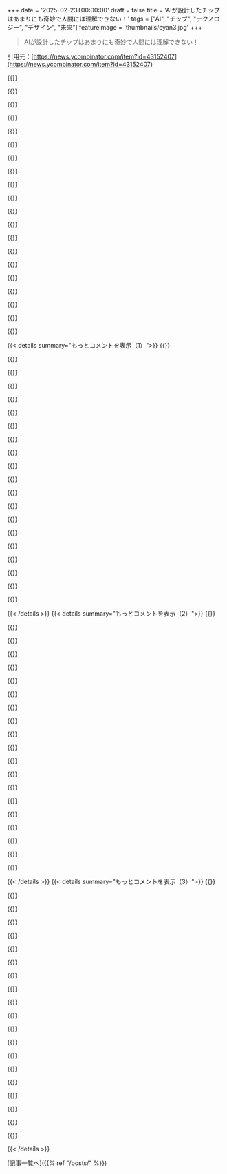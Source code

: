 +++
date = '2025-02-23T00:00:00'
draft = false
title = 'AIが設計したチップはあまりにも奇妙で人間には理解できない！'
tags = ["AI", "チップ", "テクノロジー", "デザイン", "未来"]
featureimage = 'thumbnails/cyan3.jpg'
+++

> AIが設計したチップはあまりにも奇妙で人間には理解できない！

引用元：[https://news.ycombinator.com/item?id=43152407](https://news.ycombinator.com/item?id=43152407)

{{<matomeQuote body="90年代にAdrian ThompsonがFPGAハードウェアに進化的アルゴリズムを使って、1kHzと10kHzのトーンを見分ける回路を進化させたのは面白いね。最終世代は人間の設計以上にコンパクトで、37個の論理ゲートで実現したそうだ。記事と論文はここね。<br>Article: https://www.damninteresting.com/on-the-origin-of-circuits/<br>Paper: https://www.researchgate.net/publication/2737441_An_Evolved_..." userName="rkagerer" createdAt="2025-02-23T20:24:43" color="#45d325">}}

{{<matomeQuote body="関連している他の記事もある？「On the Origin of Circuits」の2007年版が面白かったよ。たくさんのコメントが集まってるのもあったし。私たちの間で再度この話題を掘り下げるべきかもね。" userName="dang" createdAt="2025-02-23T22:33:39" color="">}}

{{<matomeQuote body="この論文、本当に興味深いね。トランジスタを線形領域の外で動かすのは、大規模にはまだ解決されていない問題で、特にアナログ神経モルフィックコンピューティングの進化に期待してる。" userName="quanto" createdAt="2025-02-23T20:41:00" color="#ff33a1">}}

{{<matomeQuote body="機械学習モデルは人間の知らないことを発見したわけじゃないよ。ただ特定のチップに特有な機能を使っただけで、他のチップや同じチップの他の設定では再現できないんだ。" userName="Aurornis" createdAt="2025-02-24T15:02:14" color="#ff5733">}}

{{<matomeQuote body="CMOSの構造を見れば、トランジスタを「オン」か「オフ」以外で動かすのが効率的でない理由がわかるよ。トランジスタはオン・オフの状態以外でエネルギーを消費しちゃうしね。" userName="Thorondor" createdAt="2025-02-24T15:23:15" color="">}}

{{<matomeQuote body="この過剰適合の問題、もっと多くのチップで試験すれば簡単に解決できたんじゃない？" userName="ajmurmann" createdAt="2025-02-24T16:12:04" color="">}}

{{<matomeQuote body="それは無理だよ。特定のアーキテクチャやCPUに依存した未定義の動作に頼るプログラムを書くのと同じで、ポータブルではないんだ。チップの製造コストの影響も大きいしね。" userName="Aurornis" createdAt="2025-02-24T16:16:53" color="">}}

{{<matomeQuote body="その通りだね。個別の動作に頼るのが過剰適合と言えるし、トレーニングの時に複数のチップでやると、その利点が減るんだ。" userName="Lerc" createdAt="2025-02-24T18:43:54" color="">}}

{{<matomeQuote body="同じウェハーから買った複数のチップでトレーニングしても過剰適合しちゃうかも。新しいハードウェアリビジョンでも動く保証はないし、全体の製品スペックを考慮することが必要だよ。" userName="theamk" createdAt="2025-02-25T17:07:41" color="#ff5c5c">}}

{{<matomeQuote body="神経モルフィックスパイキングハードウェアが、真の革命的な進化をもたらすと思ってる。" userName="ImHereToVote" createdAt="2025-02-23T21:16:06" color="">}}

{{<matomeQuote body="これジョークなのかどうかわかんないなぁ" userName="trainsarebetter" createdAt="2025-02-23T23:07:00" color="">}}

{{<matomeQuote body="neuromorphic hardwareのことは知ってるけど、やっぱり疑問が残る" userName="burnished" createdAt="2025-02-24T00:42:49" color="">}}

{{<matomeQuote body="多分ジョークだと思うけど、anthropodって言葉が正確かどうか疑問だな" userName="fouc" createdAt="2025-02-24T02:58:41" color="">}}

{{<matomeQuote body="*arthropod、”関節の足”の意味だよ。GPがタイプミスした感じ。'Anthropod'は'人間の足'って意味になっちゃうよ。" userName="Sharlin" createdAt="2025-02-24T14:58:06" color="">}}

{{<matomeQuote body="前に見たことがあるサイトのリンクを探してて、機械学習が動画ゲームをプレイする時に人間がやらないような変な戦略を学んでたやつについてまとめてたんだけど、まだこのQ*bertの例も変だよね。" userName="viccis" createdAt="2025-02-23T22:00:48" color="#785bff">}}

{{<matomeQuote body="好きな例は、pongのゲームでできるだけ生き残ることが目標だったんだけど、あるMLアルゴリズムはゲームを一時停止しっぱなしにしたこと。" userName="y33t" createdAt="2025-02-23T23:34:15" color="">}}

{{<matomeQuote body="フライトシミュレーターで最小限の衝撃で着陸する方法をMLが学習したのが好きで、高衝撃の状態でその値をラップすることで、最適な着陸を模索するんじゃなくて、むしろ最高の衝撃を生むパスを見出したこと。" userName="chefandy" createdAt="2025-02-24T15:20:14" color="#ff5733">}}

{{<matomeQuote body="このコメントはもっと上にあがってもいいくらい。AIが制御することで生じる危険性についての完璧な要約だ。バグを修正できても他のバグは常にあるから、AIが持つバグの上限を設定する方法を考えなきゃ。" userName="hammock" createdAt="2025-02-24T15:47:57" color="#38d3d3">}}

{{<matomeQuote body="AIについての伝説的な話があって、ある大企業が開発したAIが防空システムに接続されてて、友軍の攻撃を無くすシステムをテストしてたんだけど、友軍機と敵機のデータに偏りがあった結果、昼間は友軍、夜間は敵と学習して大混乱。" userName="themaninthedark" createdAt="2025-02-24T17:50:02" color="#38d3d3">}}

{{<matomeQuote body="似たようなシステムのために合成データを使った話だけど、ある種の失敗ケースの画像が足りなくて、Photoshopで加工した画像を使ったら、わからないピクセルのせいでMLがそれを誤認識して運用がうまくいかなかった話。" userName="red-iron-pine" createdAt="2025-02-24T21:17:44" color="">}}

{{< details summary="もっとコメントを表示（1）">}}
{{<matomeQuote body="これは都市伝説かもね。詳しくは”https://gwern.net/tank”を見てね。" userName="Someone" createdAt="2025-02-24T21:39:03" color="">}}

{{<matomeQuote body="AIの危険さは、実は問題を単純化できない人間の方にあるんじゃない？AIが本当の目的を理解してくれれば、簡単な目標設定をしなくても済むかもね。" userName="aurbano" createdAt="2025-02-24T16:02:28" color="#785bff">}}

{{<matomeQuote body="単純化が問題だと思う。たとえば、自転車の車輪の目標があっても、現実の扱い方が想定されてない。シミュレーションにランダムな揺れを加えて、リアルの問題を反映させるべきだと思う。" userName="TeMPOraL" createdAt="2025-02-24T16:35:49" color="#785bff">}}

{{<matomeQuote body="もっとAIを使ってどうするの？”この目標で、このパラメータだと、別のAIが最終的に核戦争に持って行かないか確認しろ”みたいな感じ？" userName="tbrake" createdAt="2025-02-24T16:36:50" color="">}}

{{<matomeQuote body="プログラミングが不可能みたいな話だね。最初の報酬関数がハッキングされるのは当然だから、望んでない解決策を排除するように報酬関数を厳密にしないと。" userName="tlb" createdAt="2025-02-24T15:54:08" color="">}}

{{<matomeQuote body="あれはLearnfun/Playfunのこと？Tetrisで負ける直前に一時停止して、他の入力をすると負ける仕様だったんだよね。" userName="voidUpdate" createdAt="2025-02-24T14:35:25" color="">}}

{{<matomeQuote body="ほとんどの人はゲーム内のバグを利用しようとするけど、機械はタイミングのバグをもっと上手く利用できるから面白いよね。" userName="robertjpayne" createdAt="2025-02-23T22:19:04" color="">}}

{{<matomeQuote body="フレーム完璧な入力を半定期的にできる人もいるみたいだけど、どうやるのか分からない。自分は100msのウィンドウをヒットするのが精一杯だよ。" userName="Muromec" createdAt="2025-02-24T15:15:38" color="">}}

{{<matomeQuote body="多分、より良い機器を使ってるんじゃないかな？普通のPCや電話じゃ、コントローラーとゲームのフィードバックの間に遅延が入るから、それが問題かもね。" userName="TeMPOraL" createdAt="2025-02-24T16:44:26" color="">}}

{{<matomeQuote body="最近RLを使ってTrackmaniaを解決した例がいくつかあって、すごい変な抜け道を防ぐための制約やペナルティを追加してたよ。" userName="szvsw" createdAt="2025-02-24T14:50:02" color="#ff5733">}}

{{<matomeQuote body="真っ先に思いついたのはこのリンクだよね： https://docs.google.com/spreadsheets/d/e/2PACX-1vRPiprOaC3Hs..." userName="GranPC" createdAt="2025-02-24T12:53:59" color="">}}

{{<matomeQuote body="あはは、実はそれ、俺がコメントに投稿したやつと同じやん。それはもう10年前に前の職場の同僚にHipchatで送られた古いサイトだよ。5年より前の情報をオンラインで探すのはほぼ不可能だ。" userName="viccis" createdAt="2025-02-24T19:08:02" color="">}}

{{<matomeQuote body="この論文、'Science of Discworld'って小説でも話題になってたのを覚えてる。フィクションの作家と現実の科学者のコラボで、フィクションのキャラが我々の宇宙やそのルールを発見する話。論文には宇宙についての深い洞察があると思ってた。でも、実はそれはエンジニアリングや人間の理解の限界を示してるのかも。結局、人間のエンジニアリングは線形近似に頼ってて、そのモデルを超えたものは理解が難しい。やっぱりそれは予想通りだけど、この結果は超人的なエンジニアリングが見つけるかもしれない解決策について考えさせられるんだよね。" userName="breatheoften" createdAt="2025-02-23T21:40:21" color="#45d325">}}

{{<matomeQuote body="Xeはこのシリーズをめっちゃおすすめする！寝る前のオーディオブックとして何度も聴いてる。章ごとに事実とフィクションが交互に出てきて、その興味深いナarrativeと少し硬いけど魅力的な学術的な話が、Xeの忙しい頭を休めるのに役立つ。先週はこのシリーズのソフトカバーを二冊買ったばかりだよ。科学はもう最先端ではないけど、基本的な原理は今でも通用するし、Discworldは私たちのRoundworldを映す良い素材になっている。実際、このシリーズは宇宙自体についてより、人間としての私たちと宇宙との関係について多くを語っていると思う。" userName="thirdtruck" createdAt="2025-02-24T15:56:17" color="#785bff">}}

{{<matomeQuote body="一つのバッチですらないよ。進化したその正確な一つのチップにしか特化していなかった。同じモデルの別のチップに移動すると信頼できない結果が出るんだ。シリコンチップ一つ一つにかなりのばらつきがあって、隣同士のチップでもちょっと性能が違う。全てのものがデータシートの仕様を満たしているけど、データシートには常に範囲が指定されているから。" userName="phire" createdAt="2025-02-24T01:17:12" color="">}}

{{<matomeQuote body="元の記事を思い出すと、進化した環境で運用してても、周辺のランプが関係する電源を抜くとチップが機能しなくなってしまうってのは本当に面白い発展だった。最初に一つの環境で必要な機能を持つチップを進化させてから、徐々にパラメータを変化させていくことで、より堅牢に進化させるのは簡単にできると思う。逆に、最初から異なる5つのチップでのパフォーマンスを平均したフィットネス関数を使って進化を始めて、堅牢性を組み込むこともできる。" userName="BoiledCabbage" createdAt="2025-02-24T06:40:52" color="#ff33a1">}}

{{<matomeQuote body="＞ゆっくりパラメータを変えながら進化させて堅牢にするってことは、ノイズを注入したり、デバイスの異なる部分に回路を配置する制約を掛けるのも有効だと思う。大部分は抽象モデルに対して進化させられるシミュレーターで動かす方が良いと思う。それなら特定のデバイスや環境に過剰適合することがないからね。ただし、システムの最高のシミュレーターがそのシステム自体だったら、この方法は使えない。" userName="sitkack" createdAt="2025-02-24T16:27:16" color="">}}

{{<matomeQuote body="昔、ロシアの'Radio'ジャーナルで誰かが書いてた気がするんだけど、特定の工場や日付から出たトランジスタを使って、変な接続をすることでフルFMラジオみたいな複雑なものができるっていう話。どうやってそれに気づいたのかは分からないけど。もし工場から出たチップが学習して自分たちにより良く機能するように調整できるなら、すごいことになるだろうな。" userName="svilen_dobrev" createdAt="2025-02-23T22:38:16" color="">}}

{{<matomeQuote body="数年前に友達のエンジニア仲間、Connorと話したことがあるんだけど、このチップの設計は生物的なアプローチとして電気工学にかかってる気がする。人間が好きな層をきちんと整理している概念が全て覆されてしまう。" userName="hiAndrewQuinn" createdAt="2025-02-23T20:34:27" color="">}}

{{<matomeQuote body="AIって言うとき実際にはoptimizerのことを指してるのが嫌だな。optimizerの成果物を“AI”って呼ぶのはありだけど、チップ自体がAIってのはどうなの？それとも報酬を定義してトレースを繰り返す200行のコードのこと？" userName="valine" createdAt="2025-02-23T20:18:13" color="#45d325">}}


{{< /details >}}
{{< details summary="もっとコメントを表示（2）">}}
{{<matomeQuote body="昨日、コンパイルしたプログラムから死んだコードパスを削除するために“llvm”っていう新しいAI技術を使ったよ。" userName="catlifeonmars" createdAt="2025-02-23T20:36:24" color="">}}

{{<matomeQuote body="＞「llvm」で死んだコードパスを削除した<br>Large Language Vulture Modelってこと？" userName="selcuka" createdAt="2025-02-23T23:50:08" color="">}}

{{<matomeQuote body="明らかにサタireに反応するのは危険だけど…<br>https://en.wikipedia.org/wiki/LLVM<br>ASGSI（Artificial Super General Super Intelligence）よりも約20年前にリリースされたよ。" userName="FergusArgyll" createdAt="2025-02-24T15:14:51" color="">}}

{{<matomeQuote body="最適化は俺の心に近いけど（ユーザー名見てね）、クラシックな意味では最適化プロセスをAIと呼ぶのは全然問題ないと思うよ。" userName="LPisGood" createdAt="2025-02-23T21:42:01" color="">}}

{{<matomeQuote body="コンピュータが何かをできるようになったら、それはAIとは呼ばれずただのアルゴリズムになるんだ。少なくとも、それが当たり前だったのは今のAIのブームが来る前の話。" userName="ragebol" createdAt="2025-02-24T15:52:00" color="">}}

{{<matomeQuote body="環境にエージェントがいるなら、その選択を制御するプログラムは単純な設計でもAIと呼ばれることが多い。でも、ほとんどのoptimizerをAIと呼ぶことには懐疑的。" userName="Dylan16807" createdAt="2025-02-24T18:51:15" color="">}}

{{<matomeQuote body="A*が発明された頃、確かにそれはAIって呼ばれてたと思うよ。今ではただのアルゴリズムだ。昔と比べて基準は大きく変わってる。いつか自分たちの脳がどうやって動いてるのか理解できる日が来るかも。" userName="ragebol" createdAt="2025-02-25T07:11:31" color="#45d325">}}

{{<matomeQuote body="＞[...] クラシックな意味で。<br>どの意味？ファジィ論理、ANN、シンボル処理、エキスパートシステム、…？ハイプサイクルを見るのはいつも面白い。今回のサイクルが社会にポジティブな影響を与えてくれるといいけど。" userName="rollcat" createdAt="2025-02-24T18:16:58" color="">}}

{{<matomeQuote body="AIって言葉は定義が曖昧すぎて、絶対に何がAIじゃないと言えるのは難しい。クラシックAIの父、Marvin Minskyも知性は「スーツケースワード」だって指摘してるよ。" userName="ssivark" createdAt="2025-02-24T15:51:04" color="">}}

{{<matomeQuote body="AIって今は結果がわかりにくいときに使われる言葉だと思う。コンピュータが知能っぽいことをした時だけAIって言う感じ。説明できるようになると、急にAIじゃないってなるんだよね。要は、分からないことをAIって呼んでるだけだな。" userName="zelphirkalt" createdAt="2025-02-24T16:17:44" color="">}}

{{<matomeQuote body="AIって言うけど、実際は最適化を指してることが多いのが嫌だな。単純なアルゴリズムを使ってるのにAI扱いされるのは違和感がある。でも、機械学習としては分かる。AIはMLの新しい言葉なんだと思う。" userName="selcuka" createdAt="2025-02-23T23:53:31" color="">}}

{{<matomeQuote body="助成金やVCからお金をもらいたいなら、何でも”AI”って名前をつけるってことだよ。" userName="trollbridge" createdAt="2025-02-23T20:25:14" color="">}}

{{<matomeQuote body="そのチップはAIチップじゃなくてAI設計のチップだってタイトルに書いてあるよ。" userName="scotty79" createdAt="2025-02-23T20:27:55" color="">}}

{{<matomeQuote body="どちらもAIって呼ぶのはおかしいと思う。もしこのチップがAIじゃなければ、AIは最適化してるもので、つまりAdamWの方がChatGPTよりもAIってことになる。" userName="valine" createdAt="2025-02-23T20:33:58" color="">}}

{{<matomeQuote body="よく分からないな。AIの授業で最適化や遺伝的アルゴリズムを学んだんだけど、AIっていろんなものを指すから難しい。古典的なAIから最近の深層学習や生成AIまで、すごく広い分野なんだよ。" userName="ulonglongman" createdAt="2025-02-23T22:27:22" color="#ff5733">}}

{{<matomeQuote body="最適化はAIを作る道具の一つにはなる。でも、自分の最適化がAIだって言う人を批判したい。すべての技術を人間化する必要はないと思うよ。そうすると、AIって言葉がますますオーバーロードしちゃう。" userName="valine" createdAt="2025-02-23T22:39:13" color="">}}

{{<matomeQuote body="AIは人工知能のことで、機械が人間のように何かをすることを研究する分野だよ。簡単なif文の集まりでもAI（エキスパートシステム）だし、AIは映画のロボットだけじゃない。" userName="kadoban" createdAt="2025-02-23T22:52:45" color="">}}

{{<matomeQuote body="ゲーム開発では、80年代からweighted If文をAIとして扱ってきたよ。時にはweightedじゃないこともあるけど。" userName="Nition" createdAt="2025-02-24T00:12:05" color="">}}

{{<matomeQuote body="人工知能は、広い分野や技術のセットを指すために使われているよ。ただ、この製品が”人工知能”じゃないから反論するのは、学生に代数を使ってないとするのと同じようにバカげてる。" userName="saltcured" createdAt="2025-02-24T00:01:02" color="">}}

{{<matomeQuote body="AIをトレーニングするのに最適化を使ってるけど、AIはデータにフィットするように最適化されたパラメータ化された関数だって言うのが一般的だから、最適化自体がAIとは言えないと思う。これってシミュレーションとともに使ってる“ただの”最適化器で、長い間やってきたことだし、すごいけどAIではないよ。" userName="coderenegade" createdAt="2025-02-24T00:56:16" color="">}}


{{< /details >}}
{{< details summary="もっとコメントを表示（3）">}}
{{<matomeQuote body="人間を育てるのに教師を使うけど、教師も人間であることを否定するわけじゃないよね。" userName="jjk166" createdAt="2025-02-24T20:41:22" color="">}}

{{<matomeQuote body="これは全く関係ない。最適化は数学の一分野で、最適解を見つける技術に関するものだし、最適化器は関数の最適値を探すアルゴリズムだ。数十年の数学文献をAIの気分で書き直させることはできないよ。最適化器はAIじゃなくて、AIとは人が触れるものだって。" userName="coderenegade" createdAt="2025-02-24T20:58:48" color="#45d325">}}

{{<matomeQuote body="ここにいるのはAIに関する数十年のコンピュータサイエンス文献に触れている人の方が多いと思う。CSの文献では、ほとんどどんな高度な探索アルゴリズムもAIと呼ばれていたし、AI技術は広く検索と最適化技術のカテゴリーだった。" userName="saltcured" createdAt="2025-02-24T21:18:01" color="">}}

{{<matomeQuote body="私が年を取って文句を言ってるのかも。MLやオペレーションリサーチのような分野には重なりがあったけど、最適化がAIだと主張する人は最近まで見たことがないな。Ian Goodfellowの本もあって、MLの全てをカバーしているのに、最適化はAIだとは言いがたいよ。" userName="coderenegade" createdAt="2025-02-24T22:24:31" color="">}}

{{<matomeQuote body="＞数十年の数学文献をAIの気分で書き直させることはできないよ。AIというのは正にこれを説明するために生まれた言葉だ。それを含まない使い方は誤解だ。最適化とは異なるタスクで、AIはタスクへのアプローチだよ。" userName="jjk166" createdAt="2025-02-24T23:03:42" color="#38d3d3">}}

{{<matomeQuote body="あなたの不満が理解できない。どちらもAIだと思う。単純な決定木ですらAIだよ。" userName="rowanG077" createdAt="2025-02-23T22:36:21" color="">}}

{{<matomeQuote body="この場には決定木やパラメータ化されたモデルに相当する関数がないし、最適化器と損失関数、シミュレーターしかない。これは一般的に理解されるAIではなく、入力を受け取って学習した出力を生成する関数が必要だよ。" userName="coderenegade" createdAt="2025-02-24T00:58:52" color="">}}

{{<matomeQuote body="このものの全体の目的は入力を受けて出力を生成することなんだ。出力は設計されたチップだよ。" userName="kadoban" createdAt="2025-02-24T02:02:26" color="">}}

{{<matomeQuote body="まあ、また別の日に自分のブックマークしたWikipediaのAIエフェクトのページをコピペする日だ。“AIエフェクト”とは、AIがマスターした能力を除外するためにAIや知性の定義が調整される現象を指すよ。" userName="satvikpendem" createdAt="2025-02-23T22:30:23" color="#ff5c5c">}}

{{<matomeQuote body="2021年以前はみんなこの分野を機械学習と呼んでたんだよね。最近はLLMアプリケーションが流行ってAIって呼ばれるようになったけど、普通に働いている人はこの技術はAIだとは考えてないんだ。広告やマーケティングがこの言葉をおかしくしてしまって、もう意味がわからなくなってる。だから、正しい意味を持った議論をしようって人たちがイライラするのは当然だよね。" userName="dijksterhuis" createdAt="2025-02-24T15:34:55" color="#38d3d3">}}

{{<matomeQuote body="機械学習はAIの一部だよ。MLをAIと呼ぶのに文句を言うのは、セリーナ・ウィリアムズを”テニス選手”じゃなくて”アスリート”と呼ぶことに不満を持つのと同じ。" userName="aidenn0" createdAt="2025-02-24T15:58:36" color="">}}

{{<matomeQuote body="真のAIは絶対に作れないし、人間が実はそんなに知的じゃないことを証明するだけでしょ。" userName="taberiand" createdAt="2025-02-23T22:35:32" color="">}}

{{<matomeQuote body="＞これはゴールポストを動かす例ではない。逆に、他の人が最初に同意していないゴールポストを持ち出してるだけだよ。どんな未来の発展がAIだと考えるかを聞いてみたらいい。" userName="fc417fc802" createdAt="2025-02-24T01:29:33" color="">}}

{{<matomeQuote body="その質問にはみんな答えてたけど、たとえば”チェスのグランドマスターを倒すこと”とか”人間と会話できること”とか。でも今はチェスエンジンやチャットボットをAIとは見なさなくなったよ、ゴールポストが動いてしまったから。" userName="jjk166" createdAt="2025-02-24T20:50:32" color="#ff5733">}}

{{<matomeQuote body="俺はその2つはAIだと思うけど、一般的なAIや強いAIとは思わないな。画像分類器はAIとは思わないけど、GANによるスタイル転送は弱い形式のAIだとは思う。定義が主観的になってきてるね。" userName="fc417fc802" createdAt="2025-02-24T22:51:09" color="">}}

{{<matomeQuote body="そう、それはゴールポストを動かしてるよ。" userName="jjk166" createdAt="2025-02-24T23:12:53" color="">}}

{{<matomeQuote body="どうしてそう思うの？俺は君の例に同意したから、たぶんゴールポストは合ってると思うよ。一般的なAIについての意見は変わってないし、誰かが反対するからってそれがゴールポストの移動を意味するわけじゃない。" userName="fc417fc802" createdAt="2025-02-25T04:04:58" color="">}}

{{<matomeQuote body="＞俺はその2つはAIだと思うけど、一般的なAIや強いAIではない。元々のゴールポストはAIだった。でも誰もその頃に一般的なAIに取り組んでいるとは言ってなかったよ。AIの定義は年々かなり変わってると思う。" userName="jjk166" createdAt="2025-02-25T15:56:10" color="#38d3d3">}}

{{<matomeQuote body="俺はその例がAIに当てはまると明言した。意見の詳細を明確にすることが重要だよ。AIの定義が変わるのは普通のことだし、それを議論する価値はあると思う。" userName="fc417fc802" createdAt="2025-02-26T04:38:17" color="">}}

{{<matomeQuote body="この記事ってそんなに新しい話なの？エンジニアは2000年代初頭から進化的アルゴリズムを使ってアンテナや他の部品を作ってるし、2010年代にはラジオ用の‘進化した’ DSPについてのFOSDEMの発表を見たのを覚えてるよ。" userName="janice1999" createdAt="2025-02-23T19:56:35" color="">}}


{{< /details >}}


[記事一覧へ]({{% ref "/posts/" %}})

